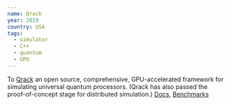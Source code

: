 ```yaml
---
name: Qrack
year: 2019
country: USA
tags:
  - simulator
  - C++
  - quantum
  - GPU
---
```

To [Qrack](https://github.com/vm6502q/qrack) an open source, comprehensive, GPU-accelerated framework for simulating universal quantum processors. (Qrack has also passed the proof-of-concept stage for distributed simulation.) [Docs](https://qrack.readthedocs.io/en/latest/index.html), [Benchmarks](https://qrack.readthedocs.io/en/latest/performance.html)
